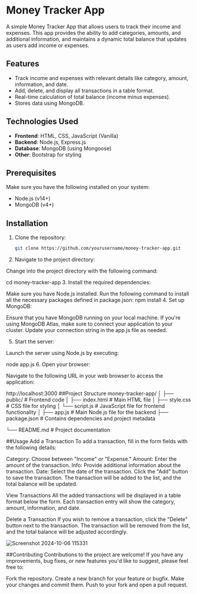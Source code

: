 # Money Tracker App

A simple Money Tracker App that allows users to track their income and expenses. This app provides the ability to add categories, amounts, and additional information, and maintains a dynamic total balance that updates as users add income or expenses.

## Features

- Track income and expenses with relevant details like category, amount, information, and date.
- Add, delete, and display all transactions in a table format.
- Real-time calculation of total balance (income minus expenses).
- Stores data using MongoDB.

## Technologies Used

- **Frontend**: HTML, CSS, JavaScript (Vanilla)
- **Backend**: Node.js, Express.js
- **Database**: MongoDB (using Mongoose)
- **Other**: Bootstrap for styling

## Prerequisites

Make sure you have the following installed on your system:

- Node.js (v14+)
- MongoDB (v4+)

## Installation

1. Clone the repository:

   ```bash
   git clone https://github.com/yourusername/money-tracker-app.git
2. Navigate to the project directory:

Change into the project directory with the following command:

cd money-tracker-app
3. Install the required dependencies:

Make sure you have Node.js installed. Run the following command to install all the necessary packages defined in package.json:
npm install
4. Set up MongoDB:

Ensure that you have MongoDB running on your local machine. If you're using MongoDB Atlas, make sure to connect your application to your cluster. Update your connection string in the app.js file as needed.

5. Start the server:

Launch the server using Node.js by executing:

node app.js
6. Open your browser:

Navigate to the following URL in your web browser to access the application:

http://localhost:3000
##Project Structure
money-tracker-app/
│
├── public/                 # Frontend code
│   ├── index.html          # Main HTML file
│   ├── style.css           # CSS file for styling
│   └── script.js           # JavaScript file for frontend functionality
│
├── app.js                  # Main Node.js file for the backend
├── package.json            # Contains dependencies and project metadata

└── README.md               # Project documentation

##Usage
Add a Transaction
To add a transaction, fill in the form fields with the following details:

Category: Choose between "Income" or "Expense."
Amount: Enter the amount of the transaction.
Info: Provide additional information about the transaction.
Date: Select the date of the transaction.
Click the "Add" button to save the transaction. The transaction will be added to the list, and the total balance will be updated.

View Transactions
All the added transactions will be displayed in a table format below the form. Each transaction entry will show the category, amount, information, and date.

Delete a Transaction
If you wish to remove a transaction, click the "Delete" button next to the transaction. The transaction will be removed from the list, and the total balance will be adjusted accordingly.

![Screenshot 2024-10-06 115331](https://github.com/user-attachments/assets/c59db5a4-16c0-4829-a285-d15e8cac93cd)

##Contributing
Contributions to the project are welcome! If you have any improvements, bug fixes, or new features you'd like to suggest, please feel free to:

Fork the repository.
Create a new branch for your feature or bugfix.
Make your changes and commit them.
Push to your fork and open a pull request.
